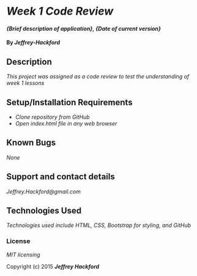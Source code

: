 # _Week 1 Code Review_

#### _{Brief description of application}, {Date of current version}_

#### By _**Jeffrey-Hackford**_

## Description

_This project was assigned as a code review to test the understanding of week 1 lessons_

## Setup/Installation Requirements

* _Clone repository from GitHub_
* _Open index.html file in any web browser_

## Known Bugs

_None_

## Support and contact details

_Jeffrey.Hackford@gmail.com_

## Technologies Used

_Technologies used include HTML, CSS, Bootstrap for styling, and GitHub_

### License

*MIT licensing*

Copyright (c) 2015 **_Jeffrey Hackford_**
